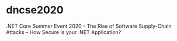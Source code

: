# dncse2020
.NET Core Summer Event 2020 - The Rise of Software Supply-Chain Attacks – How Secure is your .NET Application?
